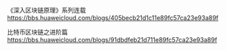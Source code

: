 
《深入区块链原理》系列连载
https://bbs.huaweicloud.com/blogs/405becb21d1c11e89fc57ca23e93a89f

比特币区块链之进阶篇
https://bbs.huaweicloud.com/blogs/91dbdfeb21d711e89fc57ca23e93a89f
